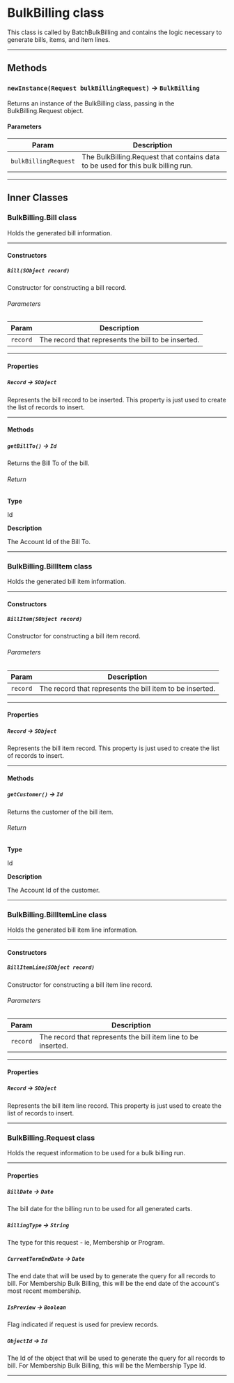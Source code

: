 # BulkBilling class

This class is called by BatchBulkBilling and contains the logic necessary to generate bills, items, and item lines.

---
## Methods
### `newInstance(Request bulkBillingRequest)` → `BulkBilling`

Returns an instance of the BulkBilling class, passing in the BulkBilling.Request object.

#### Parameters
|Param|Description|
|-----|-----------|
|`bulkBillingRequest` |  The BulkBilling.Request that contains data to be used for this bulk billing run. |

---
## Inner Classes

### BulkBilling.Bill class

Holds the generated bill information.

---
#### Constructors
##### `Bill(SObject record)`

Constructor for constructing a bill record.
###### Parameters
|Param|Description|
|-----|-----------|
|`record` |  The record that represents the bill to be inserted. |

---
#### Properties

##### `Record` → `SObject`

Represents the bill record to be inserted. This property is just used to create the list of records to insert.

---
#### Methods
##### `getBillTo()` → `Id`

Returns the Bill To of the bill.

###### Return

**Type**

Id

**Description**

The Account Id of the Bill To.

---
### BulkBilling.BillItem class

Holds the generated bill item information.

---
#### Constructors
##### `BillItem(SObject record)`

Constructor for constructing a bill item record.
###### Parameters
|Param|Description|
|-----|-----------|
|`record` |  The record that represents the bill item to be inserted. |

---
#### Properties

##### `Record` → `SObject`

Represents the bill item record. This property is just used to create the list of records to insert.

---
#### Methods
##### `getCustomer()` → `Id`

Returns the customer of the bill item.

###### Return

**Type**

Id

**Description**

The Account Id of the customer.

---
### BulkBilling.BillItemLine class

Holds the generated bill item line information.

---
#### Constructors
##### `BillItemLine(SObject record)`

Constructor for constructing a bill item line record.
###### Parameters
|Param|Description|
|-----|-----------|
|`record` |  The record that represents the bill item line to be inserted. |

---
#### Properties

##### `Record` → `SObject`

Represents the bill item line record. This property is just used to create the list of records to insert.

---
### BulkBilling.Request class

Holds the request information to be used for a bulk billing run.

---
#### Properties

##### `BillDate` → `Date`

The bill date for the billing run to be used for all generated carts.

##### `BillingType` → `String`

The type for this request - ie, Membership or Program.

##### `CurrentTermEndDate` → `Date`

The end date that will be used by to generate the query for all records to bill. For Membership Bulk Billing, this will be the end date of the account's most recent membership.

##### `IsPreview` → `Boolean`

Flag indicated if request is used for preview records.

##### `ObjectId` → `Id`

The Id of the object that will be used to generate the query for all records to bill. For Membership Bulk Billing, this will be the Membership Type Id.

---

